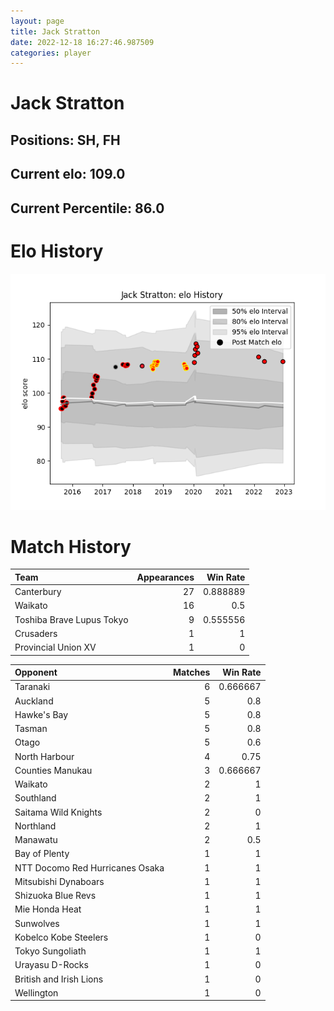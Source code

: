 ```yaml
---  
layout: page  
title: Jack Stratton  
date: 2022-12-18 16:27:46.987509  
categories: player  
---
```

# Jack Stratton

## Positions: SH, FH

## Current elo: 109.0

## Current Percentile: 86.0

# Elo History


![elo history](history_JackStratton.png)
# Match History


| Team                      |   Appearances |   Win Rate |
|:--------------------------|--------------:|-----------:|
| Canterbury                |            27 |   0.888889 |
| Waikato                   |            16 |   0.5      |
| Toshiba Brave Lupus Tokyo |             9 |   0.555556 |
| Crusaders                 |             1 |   1        |
| Provincial Union XV       |             1 |   0        |

| Opponent                        |   Matches |   Win Rate |
|:--------------------------------|----------:|-----------:|
| Taranaki                        |         6 |   0.666667 |
| Auckland                        |         5 |   0.8      |
| Hawke's Bay                     |         5 |   0.8      |
| Tasman                          |         5 |   0.8      |
| Otago                           |         5 |   0.6      |
| North Harbour                   |         4 |   0.75     |
| Counties Manukau                |         3 |   0.666667 |
| Waikato                         |         2 |   1        |
| Southland                       |         2 |   1        |
| Saitama Wild Knights            |         2 |   0        |
| Northland                       |         2 |   1        |
| Manawatu                        |         2 |   0.5      |
| Bay of Plenty                   |         1 |   1        |
| NTT Docomo Red Hurricanes Osaka |         1 |   1        |
| Mitsubishi Dynaboars            |         1 |   1        |
| Shizuoka Blue Revs              |         1 |   1        |
| Mie Honda Heat                  |         1 |   1        |
| Sunwolves                       |         1 |   1        |
| Kobelco Kobe Steelers           |         1 |   0        |
| Tokyo Sungoliath                |         1 |   1        |
| Urayasu D-Rocks                 |         1 |   0        |
| British and Irish Lions         |         1 |   0        |
| Wellington                      |         1 |   0        |